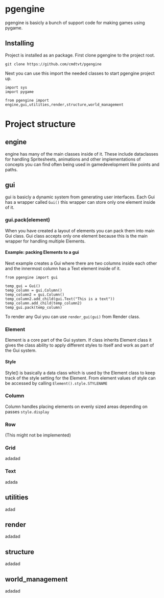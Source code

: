 
# pgengine
pgengine is basicly a bunch of support code for making games using pygame.

## Installing
Project is installed as an package. First clone pgengine to the project root.

    git clone https://github.com/cmdtvt/pgengine
Next you can use this import the needed classes to start pgengine project up.

    import sys
    import pygame
    
    from pgengine import engine,gui,utilities,render,structure,world_management


# Project structure

## engine
engine has many of the main classes inside of it. These include dataclasses for handling Spritesheets, animations and other implementations of concepts you can find often being used in gamedevelopment like points and paths.
## gui
gui is basicly a dynamic system from generating user interfaces. Each Gui has a wrapper called `Gui()` this wrapper can store only one element inside of it.

### gui.pack(element) 
When you have created a layout of elements you can pack them into main Gui class. Gui class accepts only one element because this is the main wrapper for handling multiple Elements.
#### Example: packing Elements to a gui
Next example creates a Gui where there are two columns inside each other and the innermost column has a Text element inside of it.

    from pgengine import gui
    
    temp_gui = Gui()
    temp_column = gui.Column()
    temp_column2 = gui.Column()
    temp_column2.add_child(gui.Text("This is a text"))
    temp_column.add_child(temp_column2)
    temp_gui.pack(temp_column)
To render any Gui you can use `render_gui(gui)` from Render class.

### Element
Element is a core part of the Gui system. If class inherits Element class it gives the class ability to apply different styles to itself and work as part of the Gui system.
#### Style
Style() is basically a data class which is used by the Element class to keep track of the style setting for the Element.
From element values of style can be accessed by calling `Element().style.STYLENAME`
### Column
Column handles placing elements on evenly sized areas depending on passes `style.display`
### Row
(This might not be implemented)
### Grid
adadad
### Text
adada


## utilities
adad
## render
adadad
## structure
adadad
## world_management
adadad
